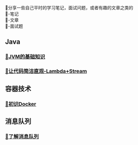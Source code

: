 
🐶分享一些自己平时的学习笔记，面试问题，或者有趣的文章之类的<br>
📙-笔记<br>
📗-文章<br>
📘-面试题<br>

## Java
### [📙JVM的基础知识](./JavaNotes/JVM-Note.md)
### [📗让代码简洁直观-Lambda+Stream](./JavaNotes/Lambda和Stream.md)

## 容器技术
### [📙初识Docker](./docker/Docker.md)


## 消息队列
### [📙了解消息队列](./MQ/消息队列.md)